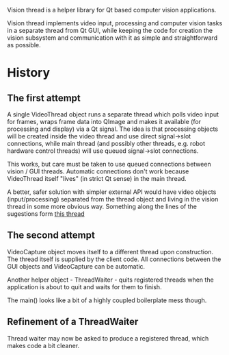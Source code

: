 Vision thread is a helper library for Qt based computer vision applications.

Vision thread implements video input, processing and computer vision tasks in a separate thread from Qt GUI, while
keeping the code for creation the vision subsystem and communication with it as simple and straightforward as possible.

# History

## The first attempt

A single VideoThread object runs a separate thread which polls video input for frames, wraps frame data into
QImage and makes it available (for processing and display) via a Qt signal. The idea is that processing objects will be
created inside the video thread and use direct signal->slot connections, while main thread (and possibly other threads,
e.g. robot hardware control threads) will use queued signal->slot connections.

This works, but care must be taken to use queued connections between vision / GUI threads. Automatic connections don't
work because VideoThread itself "lives" (in strict Qt sense) in the main thread.

A better, safer solution with simpler external API would have video objects (input/processing) separated from the
thread object and living in the vision thread in some more obvious way. Something along the lines of the sugestions
form [this thread](http://lists.trolltech.com/qt-interest/2007-09/thread00073-0.html)

## The second attempt

VideoCapture object moves itself to a different thread upon construction. The thread itself is supplied by the client
code. All connections between the GUI objects and VideoCapture can be automatic.

Another helper object - ThreadWaiter - quits registered threads when the application is about to quit and waits for
them to finish.

The main() looks like a bit of a highly coupled boilerplate mess though.

## Refinement of a ThreadWaiter

Thread waiter may now be asked to produce a registered thread, which makes code a bit cleaner.

